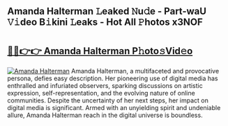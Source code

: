 ## Amanda Halterman 𝙻eaked 𝙽u𝚍e - Part-waU 𝚅𝚒deo B𝚒kini 𝙻eaks - Hot All 𝙿hotos x3NOF

# <h2><a href="http://ld48oo1.urlbe.top/?page=Amanda+Halterman">🔗🔗👉👉 Amanda Halterman P𝚑oto𝚜Vid𝚎o</a></h2>

[![Amanda Halterman](https://i.imgur.com/eBuTRDB.gif)](http://ld48oo1.urlbe.top/?page=Amanda+Halterman)
Amanda Halterman, a multifaceted and provocative persona, defies easy description. Her pioneering use of digital media has enthralled and infuriated observers, sparking discussions on artistic expression, self-representation, and the evolving nature of online communities. Despite the uncertainty of her next steps, her impact on digital media is significant. Armed with an unyielding spirit and undeniable allure, Amanda Halterman reach in the digital universe is boundless.
